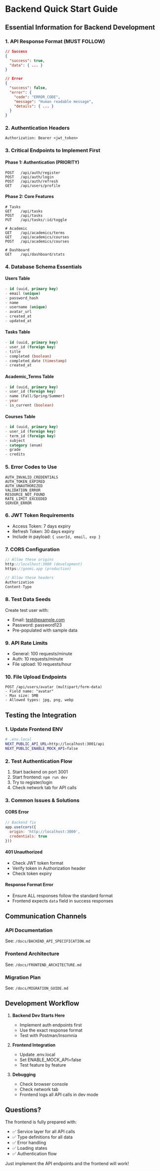 # Backend Quick Start Guide

## Essential Information for Backend Development

### 1. API Response Format (MUST FOLLOW)
```json
// Success
{
  "success": true,
  "data": { ... }
}

// Error
{
  "success": false,
  "error": {
    "code": "ERROR_CODE",
    "message": "Human readable message",
    "details": { ... }
  }
}
```

### 2. Authentication Headers
```
Authorization: Bearer <jwt_token>
```

### 3. Critical Endpoints to Implement First

#### Phase 1: Authentication (PRIORITY)
```
POST   /api/auth/register
POST   /api/auth/login
POST   /api/auth/refresh
GET    /api/users/profile
```

#### Phase 2: Core Features
```
# Tasks
GET    /api/tasks
POST   /api/tasks
PUT    /api/tasks/:id/toggle

# Academic
GET    /api/academics/terms
GET    /api/academics/courses
POST   /api/academics/courses

# Dashboard
GET    /api/dashboard/stats
```

### 4. Database Schema Essentials

#### Users Table
```sql
- id (uuid, primary key)
- email (unique)
- password_hash
- name
- username (unique)
- avatar_url
- created_at
- updated_at
```

#### Tasks Table
```sql
- id (uuid, primary key)
- user_id (foreign key)
- title
- completed (boolean)
- completed_date (timestamp)
- created_at
```

#### Academic_Terms Table
```sql
- id (uuid, primary key)
- user_id (foreign key)
- name (Fall/Spring/Summer)
- year
- is_current (boolean)
```

#### Courses Table
```sql
- id (uuid, primary key)
- user_id (foreign key)
- term_id (foreign key)
- subject
- category (enum)
- grade
- credits
```

### 5. Error Codes to Use
```
AUTH_INVALID_CREDENTIALS
AUTH_TOKEN_EXPIRED
AUTH_UNAUTHORIZED
VALIDATION_ERROR
RESOURCE_NOT_FOUND
RATE_LIMIT_EXCEEDED
SERVER_ERROR
```

### 6. JWT Token Requirements
- Access Token: 7 days expiry
- Refresh Token: 30 days expiry
- Include in payload: `{ userId, email, exp }`

### 7. CORS Configuration
```javascript
// Allow these origins
http://localhost:3000 (development)
https://goomi.app (production)

// Allow these headers
Authorization
Content-Type
```

### 8. Test Data Seeds
Create test user with:
- Email: test@example.com
- Password: password123
- Pre-populated with sample data

### 9. API Rate Limits
- General: 100 requests/minute
- Auth: 10 requests/minute
- File upload: 10 requests/hour

### 10. File Upload Endpoints
```
POST /api/users/avatar (multipart/form-data)
- Field name: "avatar"
- Max size: 5MB
- Allowed types: jpg, png, webp
```

## Testing the Integration

### 1. Update Frontend ENV
```bash
# .env.local
NEXT_PUBLIC_API_URL=http://localhost:3001/api
NEXT_PUBLIC_ENABLE_MOCK_API=false
```

### 2. Test Authentication Flow
1. Start backend on port 3001
2. Start frontend: `npm run dev`
3. Try to register/login
4. Check network tab for API calls

### 3. Common Issues & Solutions

#### CORS Error
```javascript
// Backend fix
app.use(cors({
  origin: 'http://localhost:3000',
  credentials: true
}))
```

#### 401 Unauthorized
- Check JWT token format
- Verify token in Authorization header
- Check token expiry

#### Response Format Error
- Ensure ALL responses follow the standard format
- Frontend expects `data` field in success responses

## Communication Channels

### API Documentation
See: `/docs/BACKEND_API_SPECIFICATION.md`

### Frontend Architecture
See: `/docs/FRONTEND_ARCHITECTURE.md`

### Migration Plan
See: `/docs/MIGRATION_GUIDE.md`

## Development Workflow

1. **Backend Dev Starts Here**
   - Implement auth endpoints first
   - Use the exact response format
   - Test with Postman/Insomnia

2. **Frontend Integration**
   - Update .env.local
   - Set ENABLE_MOCK_API=false
   - Test feature by feature

3. **Debugging**
   - Check browser console
   - Check network tab
   - Frontend logs all API calls in dev mode

## Questions?
The frontend is fully prepared with:
- ✅ Service layer for all API calls
- ✅ Type definitions for all data
- ✅ Error handling
- ✅ Loading states
- ✅ Authentication flow

Just implement the API endpoints and the frontend will work!